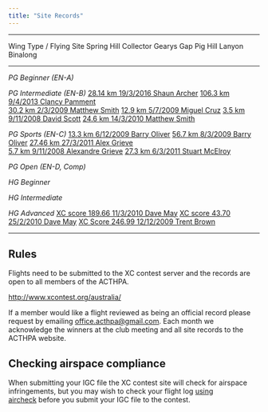 ```yaml
---
title: "Site Records"
---
```


------------------------------------------------------------------------------------------------------------------------------------------------------------------------------------------------------------------------------------------------     ---------------------------------------------
Wing Type / Flying Site    Spring Hill                                           Collector                                                     Gearys Gap                                         Pig Hill                                            Lanyon                          Binalong
-------------------------  -------------------------------------------------     ------------------------------------------------------------- -------------------------------------------------  ----------------------------------------------      ------------------------------- -----------------
*PG Beginner (EN-A)*

*PG Intermediate (EN-B)*   [28.14 km 19/3/2016 Shaun Archer][shaun-spring]       [106.3 km 9/4/2013 Clancy Pamment][clancy-collector]<br />    [30.2 km 2/3/2009 Matthew Smith][matthew-gearys]   [12.9 km 5/7/2009  Miguel Cruz][miguel-pig]                                         [3.5 km 9/11/2008  David Scott][david-binalong]
                                                                                 [24.6 km 14/3/2010 Matthew Smith][matthew-collector]                           

*PG Sports (EN-C)*         [13.3 km 6/12/2009 Barry Oliver][barry-spring]                                                                      [56.7 km 8/3/2009 Barry Oliver][barry-gearys]      [27.46 km 27/3/2011  Alex Grieve][alex-pig]<br />                                   [5.7 km 9/11/2008 Alexandre Grieve][alexandre-binalong]
                                                                                                                                                                                                  [27.3 km 6/3/2011 Stuart McElroy][stuart-pig]

*PG Open (EN-D, Comp)*

*HG Beginner*

*HG Intermediate*

*HG Advanced*                                                                    [XC score 189.66 11/3/2010 Dave May][dave-collector]                                                             [XC score 43.70 25/2/2010 Dave May][dave-pig]                                       [XC Score 246.99 12/12/2009 Trent Brown][trent-binalong] 

------------------------------------------------------------------------------------------------------------------------------------------------------------------------------------------------------------------------------------------------     ---------------------------------------------------

[shaun-spring]: http://www.xcontest.org/australia/flights/detail:shaunar/19.3.2016/04:19
[clancy-collector]: http://www.paraglidingforum.com/leonardo/flight/735119
[matthew-collector]: http://www.paraglidingforum.com/leonardo/flight/304670
[matthew-gearys]: http://www.paraglidingforum.com/leonardo/flight/164826
[miguel-pig]: http://www.paraglidingforum.com/leonardo/flight/158425
[david-binalong]: http://www.paraglidingforum.com/leonardo/flight/149803
[barry-spring]: http://www.paraglidingforum.com/leonardo/flight/291208
[barry-gearys]: http://www.paraglidingforum.com/leonardo/flight/165618
[alex-pig]: http://www.xcontest.org/world/en/flights/detail:MadFrench/27.3.2011/04:13
[stuart-pig]: http://www.paraglidingforum.com/leonardo/flight/416489
[alexandre-binalong]: http://www.paraglidingforum.com/leonardo/flight/148659
[dave-collector]: http://www.paraglidingforum.com/leonardo/flight/304338
[dave-pig]: http://www.paraglidingforum.com/leonardo/flight/302265
[trent-binalong]: http://www.paraglidingforum.com/leonardo/flight/292158

## Rules

Flights need to be submitted to the XC contest server and the records are open to all members of the ACTHPA.

http://www.xcontest.org/australia/

If a member would like a flight reviewed as being an official record please request by emailing office.acthpa@gmail.com.
Each month we acknowledge the winners at the club meeting and all site records to the ACTHPA website.

## Checking airspace compliance

When submitting your IGC file the XC contest site will check for airspace infringements, but you may wish to check your flight log [using aircheck](http://xcaustralia.org/aircheck/aircheck.php) before you submit your IGC file to the contest. 

